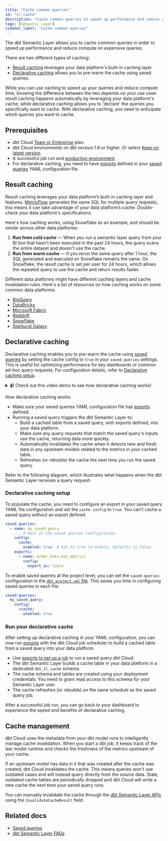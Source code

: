 ```yaml
---
title: "Cache common queries"
id: "sl-cache"
description: "Cache common queries to speed up performance and reduce query computation."
tags: [Semantic Layer]
sidebar_label: "Cache common queries"
---
```



The dbt Semantic Layer allows you to cache common queries in order to speed up performance and reduce compute on expensive queries.

There are two different types of caching:

- [Result caching](#result-caching) leverages your data platform's built-in caching layer.
- [Declarative caching](#declarative-caching) allows you to pre-warm the cache using saved queries.

While you can use caching to speed up your queries and reduce compute time, knowing the difference between the two depends on your use case: result caching happens automatically by leveraging your data platform's cache, while declarative caching allows you to 'declare' the queries you specifically want to cache. With declarative caching, you need to anticipate which queries you want to cache.

## Prerequisites
- dbt Cloud [Team or Enterprise](https://www.getdbt.com/) plan.
- dbt Cloud environments on dbt version 1.8 or higher. Or  select [Keep on latest version](/docs/dbt-versions/upgrade-dbt-version-in-cloud#keep-on-latest-version).
- A successful job run and [production environment](/docs/deploy/deploy-environments#set-as-production-environment).
- For declarative caching, you need to have [exports](/docs/use-dbt-semantic-layer/exports) defined in your [saved queries](/docs/build/saved-queries) YAML configuration file.

## Result caching

Result caching leverages your data platform’s built-in caching layer and features. [MetricFlow](/docs/build/about-metricflow) generates the same SQL for multiple query requests, this means it can take advantage of your data platform’s cache. Double-check your data platform's specifications.

Here's how caching works, using Snowflake as an example, and should be similar across other data platforms:

1. **Run from cold cache** &mdash; When you run a semantic layer query from your BI tool that hasn't been executed in the past 24 hours, the query scans the entire dataset and doesn't use the cache.
2. **Run from warm cache** &mdash; If you rerun the same query after 1 hour, the SQL generated and executed on Snowflake remains the same. On Snowflake, the result cache is set per user for 24 hours, which allows the repeated query to use the cache and return results faster.

Different data platforms might have different caching layers and cache invalidation rules. Here's a list of resources on how caching works on some common data platforms:

- [BigQuery](https://cloud.google.com/bigquery/docs/cached-results)
- [DataBricks](https://docs.databricks.com/en/optimizations/disk-cache.html)
- [Microsoft Fabric](https://learn.microsoft.com/en-us/fabric/data-warehouse/caching)
- [Redshift](https://docs.aws.amazon.com/redshift/latest/dg/c_challenges_achieving_high_performance_queries.html#result-caching)
- [Snowflake](https://community.snowflake.com/s/article/Caching-in-the-Snowflake-Cloud-Data-Platform)
- [Starburst Galaxy](https://docs.starburst.io/starburst-galaxy/data-engineering/optimization-performance-and-quality/workload-optimization/warp-speed-enabled.html)

## Declarative caching

Declarative caching enables you to pre-warm the cache using [saved queries](/docs/build/saved-queries) by setting the cache config to `true` in your `saved_queries` settings. This is useful for optimizing performance for key dashboards or common ad-hoc query requests. For configuration details, refer to [Declarative caching setup](#declarative-caching-setup).

<details>

<summary> 📹 Check out this video demo to see how declarative caching works!</summary>

This video demonstrates the concept of declarative caching, how to run it using the dbt Cloud scheduler, and how fast your dashboards load as a result.

<LoomVideo id='aea82a4dee364dfdb536e7b8068684e7' />

</details>

How declarative caching works:
- Make sure your saved queries YAML configuration file has [exports](/docs/use-dbt-semantic-layer/exports) defined.
- Running a saved query triggers the dbt Semantic Layer to:
  - Build a cached table from a saved query, with exports defined, into your data platform.
  - Make sure any query requests that match the saved query's inputs use the cache, returning data more quickly.
  - Automatically invalidates the cache when it detects new and fresh data in any upstream models related to the metrics in your cached table.
  - Refreshes (or rebuilds) the cache the next time you run the saved query.

Refer to the following diagram, which illustrates what happens when the dbt Semantic Layer receives a query request:

<Lightbox src="/img/docs/dbt-cloud/semantic-layer/declarative-cache-query-flow.jpg" width="70%" title="Overview of the declarative cache query flow" />

### Declarative caching setup

To populate the cache, you need to configure an export in your saved query YAML file configuration _and_ set the `cache config` to `true`. You can't cache a saved query without an export defined.

<File name='semantic_model.yml'>

```yaml
saved_queries:
  - name: my_saved_query
    ... # Rest of the saved queries configuration.
    config:
      cache:
        enabled: true  # Set to true to enable, defaults to false.
    exports:
      - name: order_data_key_metrics
        config:
          export_as: table
```
</File>

To enable saved queries at the project level, you can set the `saved-queries` configuration in the [`dbt_project.yml` file](/reference/dbt_project.yml). This saves you time in configuring saved queries in each file:

<File name='dbt_project.yml'>

```yaml
saved-queries:
  my_saved_query:
    config:
      +cache:
        enabled: true
```
</File>

### Run your declarative cache

After setting up declarative caching in your YAML configuration, you can now run [exports](/docs/use-dbt-semantic-layer/exports) with the dbt Cloud job scheduler to build a cached table from a saved query into your data platform.

- Use [exports to set up a job](/docs/use-dbt-semantic-layer/exports) to run a saved query dbt Cloud.
- The dbt Semantic Layer builds a cache table in your data platform in a dedicated `dbt_sl_cache` schema. 
- The cache schema and tables are created using your deployment credentials. You need to grant read access to this schema for your Semantic Layer user.
- The cache refreshes (or rebuilds) on the same schedule as the saved query job.

<Lightbox src="/img/docs/dbt-cloud/semantic-layer/cache-creation-flow.jpg" width="70%" title="Overview of the cache creation flow." />

After a successful job run, you can go back to your dashboard to experience the speed and benefits of declarative caching.

## Cache management

dbt Cloud uses the metadata from your dbt model runs to intelligently manage cache invalidation. When you start a dbt job, it keeps track of the last model runtime and checks the freshness of the metrics upstream of your cache.

If an upstream model has data in it that was created after the cache was created, dbt Cloud invalidates the cache. This means queries won't use outdated cases and will instead query directly from the source data. Stale, outdated cache tables are periodically dropped and dbt Cloud will write a new cache the next time your saved query runs.

You can manually invalidate the cache through the [dbt Semantic Layer APIs](/docs/dbt-cloud-apis/sl-api-overview) using the `InvalidateCacheResult` field.

## Related docs
- [Saved queries](/docs/build/saved-queries)
- [dbt Semantic Layer FAQs](/docs/use-dbt-semantic-layer/sl-faqs)
